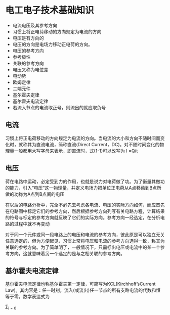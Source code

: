 # 电工电子技术基础知识

- 电流电压及其参考方向
- 习惯上将正电荷移动的方向规定为电流的方向
- 电压是有方向的
- 电压的方向是电场力移动正电荷的方向。
- 电压的参考方向
- 参考极性
- 关联的参考方向
- 电压又称为电位差
- 电动势
- 欧姆定律
- 二端元件
- 基尔霍夫定律
- 基尔霍夫电流定律
- 若流入节点的电流取正号，则流出的就应取负号

## 电流

习惯上将正电荷移动的方向规定为电流的方向。当电流的大小和方向不随时间而变化时，就称其为直流电流，简称直流(Direct Current，DC)。对不随时间变化的物理量一般都用大写字母来表示，即直流时，式(1-1)可以改写为 I =Q/t

## 电压

荷在电路中运动，必定受到力的作用，也就是说力对电荷做了功。为了衡量其做功的能力，引入“电压”这一物理量，并定义电场力把单位正电荷从A点移动到B点所做的功称为A点到B点间的电压

在以后的电路分析中，完全不必先去考虑各电流、电压的实际方向如何，而应首先在电路图中标定它们的参考方向，然后根据参考方向列写有关电路方程，计算结果的符号与标定的参考方向就反映了它们的实际方向。参考方向一经选定，在分析电路的过程中就不再变动

对于同一个元件或同一段电路上的电压和电流的参考方向，彼此原是可以独立无关任意选定的，但为方便起见，习惯上常将电压和电流的参考方向选得一致，称其为关联的参考方向。为了简单明了，一般情况下，只需标出电压或电流中的某一个参考方向，这就意味着另一个选定的是与之相关联的参考方向。

## 基尔霍夫电流定律

基尔霍夫电流定律也称基尔霍夫第一定律，可简写为KCL(Kirchhoff’sCurrent Law)。其内容是：任一时刻，流入(或流出)任一节点的所有支路电流的代数和恒等于零。数学表达式为
 
 $\sum_{i=0}$


